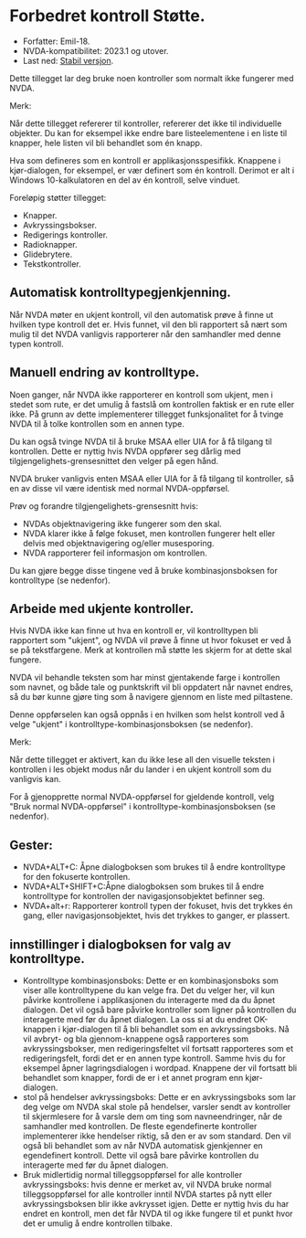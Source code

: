 # Forbedret kontroll Støtte.
* Forfatter: Emil-18.
* NVDA-kompatibilitet: 2023.1 og utover.
* Last ned: [Stabil versjon](https://github.com/emil-18/enhanced-control-support/releases/download/v1.0/enhanced-control-support.nvda-addon).

Dette tillegget lar deg bruke noen kontroller som normalt ikke fungerer med NVDA.

Merk:

Når dette tillegget refererer til kontroller, refererer det ikke til individuelle objekter. Du kan for eksempel ikke endre bare listeelementene i en liste til knapper, hele listen vil bli behandlet som én knapp.

Hva som defineres som en kontroll er applikasjonsspesifikk. Knappene i kjør-dialogen, for eksempel, er vær definert som én kontroll. Derimot er alt i Windows 10-kalkulatoren en del av én kontroll, selve vinduet.

Foreløpig støtter tillegget:

* Knapper.
* Avkryssingsbokser.
* Redigerings kontroller.
* Radioknapper.
* Glidebrytere.
* Tekstkontroller.

## Automatisk kontrolltypegjenkjenning.

Når NVDA møter en ukjent kontroll, vil den automatisk prøve å finne ut hvilken type kontroll det er. Hvis funnet, vil den bli rapportert så nært som mulig til det NVDA vanligvis rapporterer når den samhandler med denne typen kontroll.

## Manuell endring av kontrolltype.

Noen ganger, når NVDA ikke rapporterer en kontroll som ukjent, men i stedet som rute, er det umulig å fastslå om kontrollen faktisk er en rute eller ikke. På grunn av dette implementerer tillegget funksjonalitet for å tvinge NVDA til å tolke kontrollen som en annen type.

Du kan også tvinge NVDA til å bruke MSAA eller UIA for å få tilgang til kontrollen. Dette er nyttig hvis NVDA oppfører seg dårlig med tilgjengelighets-grensesnittet den velger på egen hånd.

NVDA bruker vanligvis enten MSAA eller UIA for å få tilgang til kontroller, så en av disse vil være identisk med normal NVDA-oppførsel.

Prøv og forandre tilgjengelighets-grensesnitt hvis:

* NVDAs objektnavigering ikke fungerer som den skal.
* NVDA klarer ikke å følge fokuset, men kontrollen fungerer helt eller delvis med objektnavigering og/eller musesporing.
* NVDA rapporterer feil informasjon om kontrollen.

Du kan gjøre begge disse tingene ved å bruke kombinasjonsboksen for kontrolltype (se nedenfor).

## Arbeide med ukjente kontroller.

Hvis NVDA ikke kan finne ut hva en kontroll er, vil kontrolltypen bli rapportert som "ukjent", og NVDA vil prøve å finne ut hvor fokuset er ved å se på tekstfargene. Merk at kontrollen må støtte les skjerm for at dette skal fungere.

NVDA vil behandle teksten som har minst gjentakende farge i kontrollen som navnet, og både tale og punktskrift vil bli oppdatert når navnet endres, så du bør kunne gjøre ting som å navigere gjennom en liste med piltastene.

Denne oppførselen kan også oppnås i en hvilken som helst kontroll ved å velge "ukjent" i kontrolltype-kombinasjonsboksen (se nedenfor).

Merk:

Når dette tillegget er aktivert, kan du ikke lese all den visuelle teksten i kontrollen i les objekt modus når du lander i en ukjent kontroll som du vanligvis kan.

For å gjenopprette normal NVDA-oppførsel for gjeldende kontroll, velg "Bruk normal NVDA-oppførsel" i kontrolltype-kombinasjonsboksen (se nedenfor).

## Gester:

* NVDA+ALT+C: Åpne dialogboksen som brukes til å endre kontrolltype for den fokuserte kontrollen.
* NVDA+ALT+SHIFT+C:Åpne dialogboksen som brukes til å endre kontrolltype for kontrollen der navigasjonsobjektet befinner seg.
* NVDA+alt+r: Rapporterer kontroll typen der fokuset, hvis det trykkes én gang, eller navigasjonsobjektet, hvis det trykkes to ganger, er plassert.
## innstillinger i dialogboksen for valg av kontrolltype.

* Kontrolltype kombinasjonsboks:
Dette er en kombinasjonsboks som viser alle kontrolltypene du kan velge fra.
Det du velger her, vil kun påvirke kontrollene i applikasjonen du interagerte med da du åpnet dialogen.
Det vil også bare påvirke kontroller som ligner på kontrollen du interagerte med før du åpnet dialogen.
La oss si at du endret OK-knappen i kjør-dialogen til å bli behandlet som en avkryssingsboks.
Nå vil avbryt- og bla gjennom-knappene også rapporteres som avkryssingsbokser, men redigeringsfeltet vil fortsatt rapporteres som et redigeringsfelt, fordi det er en annen type kontroll.
Samme hvis du for eksempel åpner lagringsdialogen i wordpad. Knappene der vil fortsatt bli behandlet som knapper, fordi de er i et annet program enn kjør-dialogen.
* stol på hendelser avkryssingsboks:
Dette er en avkryssingsboks som lar deg velge om NVDA skal stole på hendelser, varsler sendt av kontroller til skjermlesere for å varsle dem om ting som navneendringer, når de samhandler med kontrollen. De fleste egendefinerte kontroller implementerer ikke hendelser riktig, så den er av som standard.
Den vil også bli behandlet som av når NVDA automatisk gjenkjenner en egendefinert kontroll.
Dette vil også bare påvirke kontrollen du interagerte med før du åpnet dialogen.
* Bruk midlertidig normal tilleggsoppførsel for alle kontroller avkryssingsboks:
hvis denne er merket av, vil NVDA bruke normal tilleggsoppførsel for alle kontroller inntil NVDA startes på nytt eller avkryssingsboksen blir ikke avkrysset igjen. Dette er nyttig hvis du har endret en kontroll, men det får NVDA til og ikke fungere til et punkt hvor det er umulig å endre kontrollen tilbake.